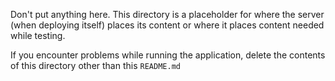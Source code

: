 Don't put anything here. This directory is a placeholder for where the
server (when deploying itself) places its content or where it places
content needed while testing.

If you encounter problems while running the application, delete the
contents of this directory other than this `README.md`

